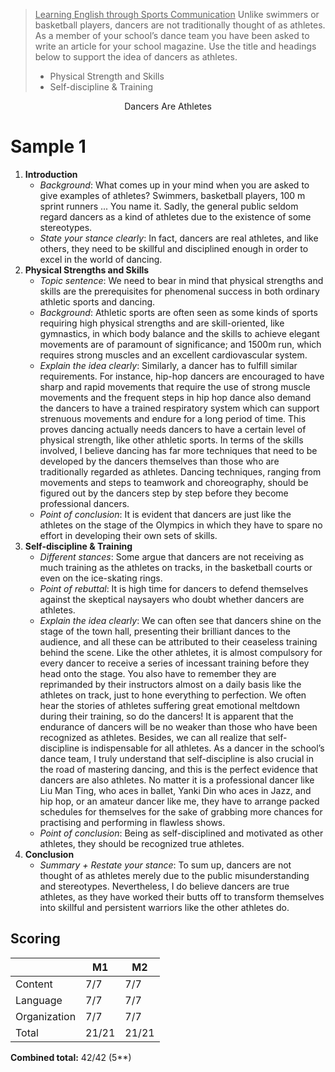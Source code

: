 > <u>Learning English through Sports Communication</u>
> Unlike swimmers or basketball players, dancers are not traditionally thought of as athletes. As a member of your school’s dance team you have been asked to write an article for your school magazine. Use the title and headings below to support the idea of dancers as athletes.
> 
> - Physical Strength and Skills
> - Self-discipline & Training

<p style="text-align: center;">Dancers Are Athletes</p>

# Sample 1
1. **Introduction**
    - *Background*:
      What comes up in your mind when you are asked to give examples of athletes? Swimmers, basketball players, 100 m sprint runners ... You name it. Sadly, the general public seldom regard dancers as a kind of athletes due to the existence of some stereotypes.
    - *State your stance clearly*:
      In fact, dancers are real athletes, and like others, they need to be skillful and disciplined enough in order to excel in the world of dancing.
2. **Physical Strengths and Skills**
    - *Topic sentence*:
      We need to bear in mind that physical strengths and skills are the prerequisites for phenomenal success in both ordinary athletic sports and dancing.
    - *Background*:
      Athletic sports are often seen as some kinds of sports requiring high physical strengths and are skill-oriented, like gymnastics, in which body balance and the skills to achieve elegant movements are of paramount of significance; and 1500m run, which requires strong muscles and an excellent cardiovascular system.
    - *Explain the idea clearly*:
      Similarly, a dancer has to fulfill similar requirements. For instance, hip-hop dancers are encouraged to have sharp and rapid movements that require the use of strong muscle movements and the frequent steps in hip hop dance also demand the dancers to have a trained respiratory system which can support strenuous movements and endure for a long period of time. This proves dancing actually needs dancers to have a certain level of physical strength, like other athletic sports. In terms of the skills involved, I believe dancing has far more techniques that need to be developed by the dancers themselves than those who are traditionally regarded as athletes. Dancing techniques, ranging from movements and steps to teamwork and choreography, should be figured out by the dancers step by step before they become professional dancers.
    - *Point of conclusion*:
      It is evident that dancers are just like the athletes on the stage of the Olympics in which they have to spare no effort in developing their own sets of skills.
3. **Self-discipline & Training**
    - *Different stances*:
      Some argue that dancers are not receiving as much training as the athletes on tracks, in the basketball courts or even on the ice-skating rings.
    - *Point of rebuttal*:
      It is high time for dancers to defend themselves against the skeptical naysayers who doubt whether dancers are athletes.
    - *Explain the idea clearly*:
      We can often see that dancers shine on the stage of the town hall, presenting their brilliant dances to the audience, and all these can be attributed to their ceaseless training behind the scene. Like the other athletes, it is almost compulsory for every dancer to receive a series of incessant training before they head onto the stage. You also have to remember they are reprimanded by their instructors almost on a daily basis like the athletes on track, just to hone everything to perfection. We often hear the stories of athletes suffering great emotional meltdown during their training, so do the dancers! It is apparent that the endurance of dancers will be no weaker than those who have been recognized as athletes. Besides, we can all realize that self-discipline is indispensable for all athletes. As a dancer in the school’s dance team, I truly understand that self-discipline is also crucial in the road of mastering dancing, and this is the perfect evidence that dancers are also athletes. No matter it is a professional dancer like Liu Man Ting, who aces in ballet, Yanki Din who aces in Jazz, and hip hop, or an amateur dancer like me, they have to arrange packed schedules for themselves for the sake of grabbing more chances for practising and performing in flawless shows.
    - *Point of conclusion*:
      Being as self-disciplined and motivated as other athletes, they should be recognized true athletes.
4. **Conclusion**
    - *Summary + Restate your stance*:
      To sum up, dancers are not thought of as athletes merely due to the public misunderstanding and stereotypes. Nevertheless, I do believe dancers are true athletes, as they have worked their butts off to transform themselves into skillful and persistent warriors like the other athletes do.

## Scoring
|              | M1    | M2    |
| ------------ | ----- | ----- |
| Content      | 7/7   | 7/7   |
| Language     | 7/7   | 7/7   |
| Organization | 7/7   | 7/7   |
| Total        | 21/21 | 21/21 |

**Combined total:** 42/42 (5**)